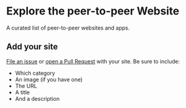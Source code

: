 # Explore the peer-to-peer Website

A curated list of peer-to-peer websites and apps.

## Add your site

[File an issue](../../issues) or [open a Pull Request](../../pulls) with your site. Be sure to include:

 - Which category
 - An image (if you have one)
 - The URL
 - A title
 - And a description
